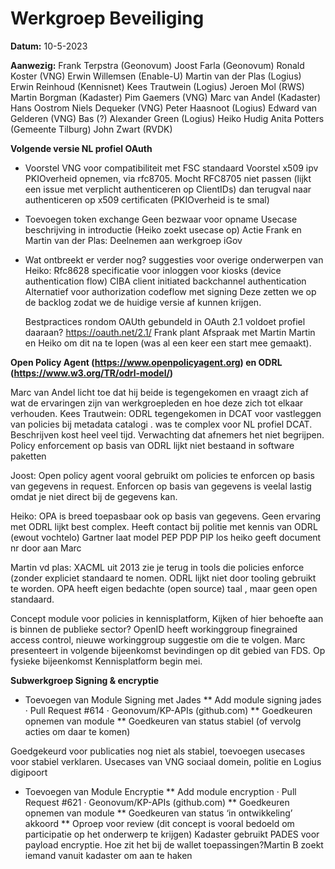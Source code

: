 # Werkgroep Beveiliging

**Datum:** 10-5-2023

**Aanwezig:** 
Frank Terpstra	(Geonovum)
Joost Farla	(Geonovum)
Ronald Koster	(VNG)
Erwin Willemsen	(Enable-U)
Martin van der Plas	(Logius)
Erwin Reinhoud	(Kennisnet)
Kees Trautwein (Logius)
Jeroen Mol	(RWS)
Martin Borgman (Kadaster)
Pim Gaemers (VNG)
Marc van Andel (Kadaster)
Hans Oostrom
Niels Dequeker	(VNG)
Peter Haasnoot (Logius)
Edward van Gelderen	(VNG)
Bas	(?)
Alexander Green (Logius)
Heiko Hudig
Anita Potters (Gemeente Tilburg)
John Zwart	(RVDK)

**Volgende versie NL profiel OAuth**
*	Voorstel VNG voor compatibiliteit met FSC standaard
Voorstel x509 ipv PKIOverheid opnemen, via rfc8705. Mocht RFC8705 niet passen (lijkt een issue met verplicht authenticeren op ClientIDs) dan terugval naar authenticeren op x509 certificaten (PKIOverheid is te smal)
*	Toevoegen token exchange
	Geen bezwaar voor opname
	Usecase beschrijving in introductie (Heiko zoekt usecase op)
	Actie Frank en Martin van der Plas: Deelnemen aan werkgroep iGov
*	Wat ontbreekt er verder nog?
	suggesties voor overige onderwerpen van Heiko:
	Rfc8628 specificatie voor inloggen voor kiosks (device authentication flow)
	CIBA client initiated backchannel authentication
	Alternatief voor authorization codeflow met signing
	Deze zetten we op de backlog zodat we de huidige versie af kunnen krijgen.
	
	
	Bestpractices rondom OAUth gebundeld in OAuth 2.1 voldoet profiel daaraan? https://oauth.net/2.1/
	Frank plant Afspraak met Martin Martin en Heiko om dit na te lopen (was al een keer een start mee gemaakt).

**Open Policy Agent (https://www.openpolicyagent.org) en ODRL (https://www.w3.org/TR/odrl-model/)**

Marc van Andel licht toe dat hij beide is tegengekomen en vraagt zich af wat de ervaringen zijn van werkgroepleden en hoe deze zich tot elkaar verhouden.
Kees Trautwein: ODRL tegengekomen in DCAT voor vastleggen van policies bij metadata catalogi . was  te complex voor NL profiel DCAT. Beschrijven kost heel veel tijd. Verwachting dat afnemers het niet begrijpen.
Policy enforcement op basis van ODRL lijkt niet bestaand in software paketten

Joost: Open policy agent vooral gebruikt om policies te enforcen op basis van gegevens in request. Enforcen op basis van gegevens is veelal lastig omdat je niet direct bij de gegevens kan.

Heiko: OPA is breed toepasbaar ook op basis van gegevens. Geen ervaring met ODRL lijkt best complex. Heeft contact bij politie met kennis van ODRL (ewout vochtelo)
Gartner laat model PEP PDP PIP los heiko geeft document nr door aan Marc

Martin vd plas: XACML uit 2013 zie je terug in tools die policies enforce (zonder expliciet standaard te nomen. ODRL lijkt niet door tooling gebruikt te worden.
OPA heeft eigen bedachte (open source) taal , maar geen open standaard.

Concept module voor policies in kennisplatform, Kijken of hier behoefte aan is binnen de publieke sector?
OpenID heeft workinggroup finegrained access control, nieuwe workinggroup suggestie om die te volgen.
Marc presenteert in volgende bijeenkomst bevindingen op dit gebied van FDS. Op fysieke bijeenkomst Kennisplatform begin mei.

**Subwerkgroep Signing & encryptie**

* Toevoegen van Module Signing met Jades
** Add module signing jades · Pull Request #614 · Geonovum/KP-APIs (github.com)
** Goedkeuren opnemen van module
** Goedkeuren van status stabiel (of vervolg acties om daar te komen)

Goedgekeurd voor publicaties nog niet als stabiel, toevoegen usecases voor stabiel verklaren. Usecases van VNG sociaal domein, politie en Logius digipoort
 
* Toevoegen van Module Encryptie
** Add module encryption  · Pull Request #621 · Geonovum/KP-APIs (github.com)
**       Goedkeuren opnemen van module
**        Goedkeuren van status ‘in ontwikkeling’  
	akkoord
** Oproep voor review (dit concept is vooral bedoeld om participatie op het onderwerp te krijgen) Kadaster gebruikt PADES voor payload encryptie. 
Hoe zit het bij de wallet toepassingen?Martin B zoekt iemand vanuit kadaster om  aan te haken






